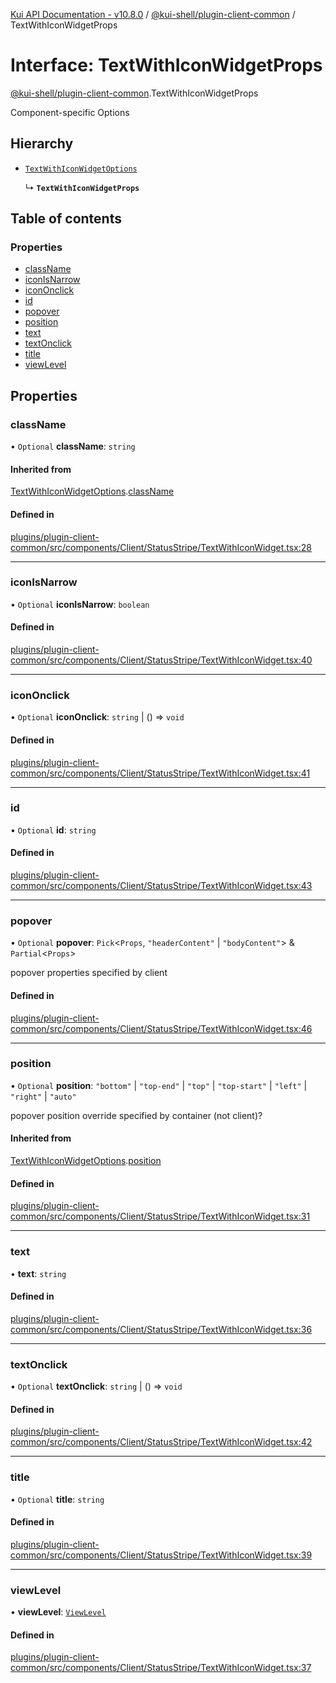 [Kui API Documentation - v10.8.0](../README.md) / [@kui-shell/plugin-client-common](../modules/kui_shell_plugin_client_common.md) / TextWithIconWidgetProps

# Interface: TextWithIconWidgetProps

[@kui-shell/plugin-client-common](../modules/kui_shell_plugin_client_common.md).TextWithIconWidgetProps

Component-specific Options

## Hierarchy

- [`TextWithIconWidgetOptions`](kui_shell_plugin_client_common.TextWithIconWidgetOptions.md)

  ↳ **`TextWithIconWidgetProps`**

## Table of contents

### Properties

- [className](kui_shell_plugin_client_common.TextWithIconWidgetProps.md#classname)
- [iconIsNarrow](kui_shell_plugin_client_common.TextWithIconWidgetProps.md#iconisnarrow)
- [iconOnclick](kui_shell_plugin_client_common.TextWithIconWidgetProps.md#icononclick)
- [id](kui_shell_plugin_client_common.TextWithIconWidgetProps.md#id)
- [popover](kui_shell_plugin_client_common.TextWithIconWidgetProps.md#popover)
- [position](kui_shell_plugin_client_common.TextWithIconWidgetProps.md#position)
- [text](kui_shell_plugin_client_common.TextWithIconWidgetProps.md#text)
- [textOnclick](kui_shell_plugin_client_common.TextWithIconWidgetProps.md#textonclick)
- [title](kui_shell_plugin_client_common.TextWithIconWidgetProps.md#title)
- [viewLevel](kui_shell_plugin_client_common.TextWithIconWidgetProps.md#viewlevel)

## Properties

### className

• `Optional` **className**: `string`

#### Inherited from

[TextWithIconWidgetOptions](kui_shell_plugin_client_common.TextWithIconWidgetOptions.md).[className](kui_shell_plugin_client_common.TextWithIconWidgetOptions.md#classname)

#### Defined in

[plugins/plugin-client-common/src/components/Client/StatusStripe/TextWithIconWidget.tsx:28](https://github.com/mra-ruiz/kui/blob/76908b178/plugins/plugin-client-common/src/components/Client/StatusStripe/TextWithIconWidget.tsx#L28)

---

### iconIsNarrow

• `Optional` **iconIsNarrow**: `boolean`

#### Defined in

[plugins/plugin-client-common/src/components/Client/StatusStripe/TextWithIconWidget.tsx:40](https://github.com/mra-ruiz/kui/blob/76908b178/plugins/plugin-client-common/src/components/Client/StatusStripe/TextWithIconWidget.tsx#L40)

---

### iconOnclick

• `Optional` **iconOnclick**: `string` \| () => `void`

#### Defined in

[plugins/plugin-client-common/src/components/Client/StatusStripe/TextWithIconWidget.tsx:41](https://github.com/mra-ruiz/kui/blob/76908b178/plugins/plugin-client-common/src/components/Client/StatusStripe/TextWithIconWidget.tsx#L41)

---

### id

• `Optional` **id**: `string`

#### Defined in

[plugins/plugin-client-common/src/components/Client/StatusStripe/TextWithIconWidget.tsx:43](https://github.com/mra-ruiz/kui/blob/76908b178/plugins/plugin-client-common/src/components/Client/StatusStripe/TextWithIconWidget.tsx#L43)

---

### popover

• `Optional` **popover**: `Pick`<`Props`, `"headerContent"` \| `"bodyContent"`\> & `Partial`<`Props`\>

popover properties specified by client

#### Defined in

[plugins/plugin-client-common/src/components/Client/StatusStripe/TextWithIconWidget.tsx:46](https://github.com/mra-ruiz/kui/blob/76908b178/plugins/plugin-client-common/src/components/Client/StatusStripe/TextWithIconWidget.tsx#L46)

---

### position

• `Optional` **position**: `"bottom"` \| `"top-end"` \| `"top"` \| `"top-start"` \| `"left"` \| `"right"` \| `"auto"`

popover position override specified by container (not client)?

#### Inherited from

[TextWithIconWidgetOptions](kui_shell_plugin_client_common.TextWithIconWidgetOptions.md).[position](kui_shell_plugin_client_common.TextWithIconWidgetOptions.md#position)

#### Defined in

[plugins/plugin-client-common/src/components/Client/StatusStripe/TextWithIconWidget.tsx:31](https://github.com/mra-ruiz/kui/blob/76908b178/plugins/plugin-client-common/src/components/Client/StatusStripe/TextWithIconWidget.tsx#L31)

---

### text

• **text**: `string`

#### Defined in

[plugins/plugin-client-common/src/components/Client/StatusStripe/TextWithIconWidget.tsx:36](https://github.com/mra-ruiz/kui/blob/76908b178/plugins/plugin-client-common/src/components/Client/StatusStripe/TextWithIconWidget.tsx#L36)

---

### textOnclick

• `Optional` **textOnclick**: `string` \| () => `void`

#### Defined in

[plugins/plugin-client-common/src/components/Client/StatusStripe/TextWithIconWidget.tsx:42](https://github.com/mra-ruiz/kui/blob/76908b178/plugins/plugin-client-common/src/components/Client/StatusStripe/TextWithIconWidget.tsx#L42)

---

### title

• `Optional` **title**: `string`

#### Defined in

[plugins/plugin-client-common/src/components/Client/StatusStripe/TextWithIconWidget.tsx:39](https://github.com/mra-ruiz/kui/blob/76908b178/plugins/plugin-client-common/src/components/Client/StatusStripe/TextWithIconWidget.tsx#L39)

---

### viewLevel

• **viewLevel**: [`ViewLevel`](../modules/kui_shell_plugin_client_common.md#viewlevel)

#### Defined in

[plugins/plugin-client-common/src/components/Client/StatusStripe/TextWithIconWidget.tsx:37](https://github.com/mra-ruiz/kui/blob/76908b178/plugins/plugin-client-common/src/components/Client/StatusStripe/TextWithIconWidget.tsx#L37)
